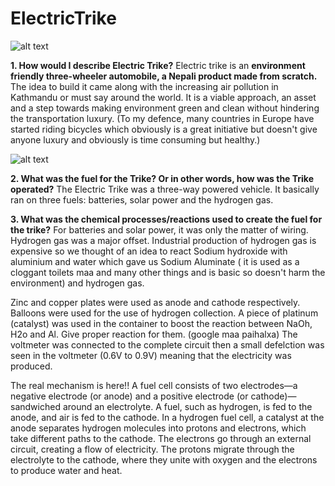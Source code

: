 # ElectricTrike

![alt text](https://github.com/KarkiAdit/ELECTRICTRIKE/blob/main/images/1.JPG?raw=true)

**1. How would I describe Electric Trike?**
Electric trike is an **environment friendly three-wheeler automobile, a Nepali product made from scratch.** The idea to build it came along with the increasing air pollution in Kathmandu or must say around the world. It is a viable approach, an asset and a step towards making environment green and clean without hindering the transportation luxury. (To my defence, many countries in Europe have started riding bicycles which obviously is a great initiative but doesn't give anyone luxury and obviously is time consuming but healthy.)

![alt text](https://github.com/KarkiAdit/ELECTRICTRIKE/blob/main/images/1.JPG?raw=true)

**2. What was the fuel for the Trike? Or in other words, how was the Trike operated?**
The Electric Trike was a three-way powered vehicle. It basically ran on three fuels: batteries, solar power and the hydrogen gas.

**3. What was the chemical processes/reactions used to create the fuel for the trike?**
For batteries and solar power, it was only the matter of wiring. Hydrogen gas was a major offset. Industrial production of hydrogen gas is expensive so we thought of an idea to react Sodium hydroxide with aluminium and water which gave us Sodium Aluminate ( it is used as a cloggant toilets maa and many other things and is basic so doesn't harm the environment) and hydrogen gas.

Zinc and copper plates were used as anode and cathode respectively. Balloons were used for the use of hydrogen collection. A piece of platinum (catalyst) was used in the container to boost the reaction between NaOh, H2o and Al. Give proper reaction for them. (google maa paihalxa) The voltmeter was connected to the complete circuit then a small defelction was seen in the voltmeter (0.6V to 0.9V) meaning that the electricity was produced.

The real mechanism is here!!
A fuel cell consists of two electrodes—a negative electrode (or anode) and a positive electrode (or cathode)—sandwiched around an electrolyte. A fuel, such as hydrogen, is fed to the anode, and air is fed to the cathode. In a hydrogen fuel cell, a catalyst at the anode separates hydrogen molecules into protons and electrons, which take different paths to the cathode. The electrons go through an external circuit, creating a flow of electricity. The protons migrate through the electrolyte to the cathode, where they unite with oxygen and the electrons to produce water and heat.

